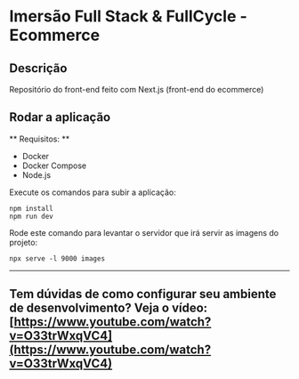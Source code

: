 # Imersão Full Stack & FullCycle - Ecommerce

## Descrição

Repositório do front-end feito com Next.js (front-end do ecommerce)

## Rodar a aplicação

** Requisitos: **

- Docker
- Docker Compose
- Node.js


Execute os comandos para subir a aplicação:

```
npm install
npm run dev
```

Rode este comando para levantar o servidor que irá servir as imagens do projeto:

```
npx serve -l 9000 images
```

---
Tem dúvidas de como configurar seu ambiente de desenvolvimento? Veja o vídeo: [https://www.youtube.com/watch?v=O33trWxqVC4](https://www.youtube.com/watch?v=O33trWxqVC4)
---

